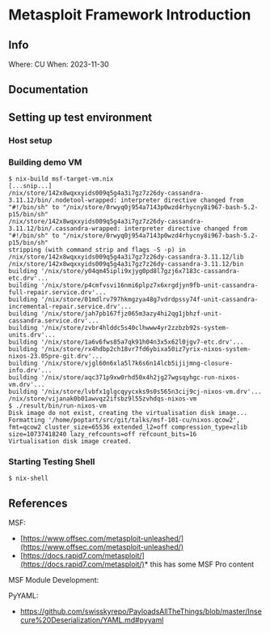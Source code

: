 # Metasploit Framework Introduction

## Info

Where: CU
When: 2023-11-30

## Documentation


## Setting up test environment

### Host setup

### Building demo VM

```
$ nix-build msf-target-vm.nix
[...snip...]
/nix/store/142x8wqxxyids009q5g4a3i7gz7z26dy-cassandra-3.11.12/bin/.nodetool-wrapped: interpreter directive changed from "#!/bin/sh" to "/nix/store/0rwyq0j954a7143p0wzd4rhycny8i967-bash-5.2-p15/bin/sh"
/nix/store/142x8wqxxyids009q5g4a3i7gz7z26dy-cassandra-3.11.12/bin/.cassandra-wrapped: interpreter directive changed from "#!/bin/sh" to "/nix/store/0rwyq0j954a7143p0wzd4rhycny8i967-bash-5.2-p15/bin/sh"
stripping (with command strip and flags -S -p) in  /nix/store/142x8wqxxyids009q5g4a3i7gz7z26dy-cassandra-3.11.12/lib /nix/store/142x8wqxxyids009q5g4a3i7gz7z26dy-cassandra-3.11.12/bin
building '/nix/store/y04qm45ipli9xjyg0pd8l7gzj6x7183c-cassandra-etc.drv'...
building '/nix/store/p4cmfvsvi16nmi6plpz7x6xrgdjyn9fb-unit-cassandra-full-repair.service.drv'...
building '/nix/store/01mdlrv797hkmgzya48g7vdrdpssy74f-unit-cassandra-incremental-repair.service.drv'...
building '/nix/store/jah7pb167fjz065m3azy4hi2qg1jbhzf-unit-cassandra.service.drv'...
building '/nix/store/zvbr4hlddc5s40clhwww4yr2zzbzb92s-system-units.drv'...
building '/nix/store/1a6v6fws85a7qk91h04n3x5x62l0jgv7-etc.drv'...
building '/nix/store/rx4hdbp2ch18vr7fd6ybixa50iz7yrix-nixos-system-nixos-23.05pre-git.drv'...
building '/nix/store/vjgl60n6xla5l7k6s6n14lcb5ijijmng-closure-info.drv'...
building '/nix/store/aqc371p9xw0rhd50x4h2jg27wgsqyhgc-run-nixos-vm.drv'...
building '/nix/store/lvbfx1glgcqyycxks9s0s565n3cij9cj-nixos-vm.drv'...
/nix/store/vijanak0b01awvqz2ifsbz9l55zvhdqs-nixos-vm
$ ./result/bin/run-nixos-vm
Disk image do not exist, creating the virtualisation disk image...
Formatting '/home/poptart/src/git/talks/msf-101-cu/nixos.qcow2', fmt=qcow2 cluster_size=65536 extended_l2=off compression_type=zlib size=10737418240 lazy_refcounts=off refcount_bits=16
Virtualisation disk image created.
```

### Starting Testing Shell

```
$ nix-shell
```

## References

MSF:

- [https://www.offsec.com/metasploit-unleashed/](https://www.offsec.com/metasploit-unleashed/)
- [https://docs.rapid7.com/metasploit/](https://docs.rapid7.com/metasploit/)* this has some MSF Pro content

MSF Module Development:

PyYAML:

- https://github.com/swisskyrepo/PayloadsAllTheThings/blob/master/Insecure%20Deserialization/YAML.md#pyyaml

